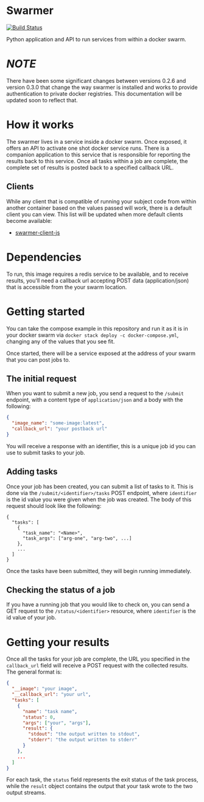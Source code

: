 # Swarmer
[![Build Status](https://travis-ci.com/stevepentland/swarmer.svg?branch=master)](https://travis-ci.com/stevepentland/swarmer)

Python application and API to run services from within a docker swarm.

# *NOTE*
There have been some significant changes between versions 0.2.6 and version 0.3.0 that
change the way swarmer is installed and works to provide authentication to private
docker registries. This documentation will be updated soon to reflect that.

# How it works
The swarmer lives in a service inside a docker swarm. Once exposed, it offers an
API to activate one shot docker service runs. There is a companion application to this
service that is responsible for reporting the results back to this service. Once all
tasks within a job are complete, the complete set of results is posted back to a specified
callback URL.

## Clients

While any client that is compatible of running your subject code from within another container
based on the values passed will work, there is a default client you can view. This list
will be updated when more default clients become available:

- [swarmer-client-js](https://github.com/stevepentland/swarmer-client-js)

# Dependencies
To run, this image requires a redis service to be available, and to receive results, you'll
need a callback url accepting POST data (application/json) that is accessible from the your swarm
location.

# Getting started

You can take the compose example in this repository and run it as it is in your docker swarm
via `docker stack deploy -c docker-compose.yml`, changing any of the values that you see fit.

Once started, there will be a service exposed at the address of your swarm that you can 
post jobs to. 

## The initial request

When you want to submit a new job, you send a request to the `/submit` endpoint, with a 
content type of `application/json` and a body with the following:

```json
{
  "image_name": "some-image:latest",
  "callback_url": "your postback url"
}
```

You will receive a response with an identifier, this is a unique job id you can use to submit
tasks to your job. 

## Adding tasks

Once your job has been created, you can submit a list of tasks to it. This is done via the
`/submit/<identifier>/tasks` POST endpoint, where `identifier` is the id value you were
given when the job was created. The body of this request should look like the following:

```
{
  "tasks": [
    {
      "task_name": "<Name>",
      "task_args": ["arg-one", "arg-two", ...]
    },
    ...
  ]
}
```
Once the tasks have been submitted, they will begin running immediately.

## Checking the status of a job

If you have a running job that you would like to check on, you can send
a GET request to the `/status/<identifier>` resource, where `identifier`
is the id value of your job.

# Getting your results

Once all the tasks for your job are complete, the URL you specified
in the `callback_url` field will receive a POST request with the 
collected results. The general format is:

```json
{
  "__image": "your image",
  "__callback_url": "your url",
  "tasks": [
    {
      "name": "task name",
      "status": 0,
      "args": ["your", "args"],
      "result": {
        "stdout": "the output written to stdout",
        "stderr": "the output written to stderr"
      }
    },
    ...
  ]
}
```

For each task, the `status` field represents the exit
status of the task process, while the `result` object
contains the output that your task wrote to the two 
output streams.